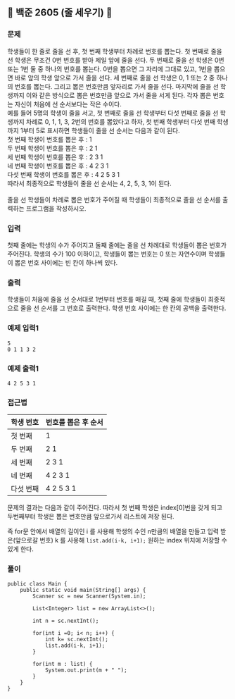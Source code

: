 ##  📖 백준 2605 (줄 세우기) 📖

### 문제
  <p>학생들이 한 줄로 줄을 선 후, 첫 번째 학생부터 차례로 번호를 뽑는다. 첫 번째로 줄을 선 학생은 무조건 0번 번호를 받아 제일 앞에 줄을 선다. 두 번째로 줄을 선 학생은 0번 또는 1번 둘 중 하나의 번호를 뽑는다. 0번을 뽑으면 그 자리에 그대로 있고, 1번을 뽑으면 바로 앞의 학생 앞으로 가서 줄을 선다. 세 번째로 줄을 선 학생은 0, 1 또는 2 중 하나의 번호를 뽑는다. 그리고 뽑은 번호만큼 앞자리로 가서 줄을 선다. 마지막에 줄을 선 학생까지 이와 같은 방식으로 뽑은 번호만큼 앞으로 가서 줄을 서게 된다. 각자 뽑은 번호는 자신이 처음에 선 순서보다는 작은 수이다.
<br>
예를 들어 5명의 학생이 줄을 서고, 첫 번째로 줄을 선 학생부터 다섯 번째로 줄을 선 학생까지 차례로 0, 1, 1, 3, 2번의 번호를 뽑았다고 하자, 첫 번째 학생부터 다섯 번째 학생까지 1부터 5로 표시하면 학생들이 줄을 선 순서는 다음과 같이 된다.
<br>
첫 번째 학생이 번호를 뽑은 후 : 1 <br>
두 번째 학생이 번호를 뽑은 후 : 2 1 <br>
세 번째 학생이 번호를 뽑은 후 : 2 3 1 <br>
네 번째 학생이 번호를 뽑은 후 : 4 2 3 1 <br>
다섯 번째 학생이 번호를 뽑은 후 : 4 2 5 3 1 <br>
따라서 최종적으로 학생들이 줄을 선 순서는 4, 2, 5, 3, 1이 된다. <br>
<br>
줄을 선 학생들이 차례로 뽑은 번호가 주어질 때 학생들이 최종적으로 줄을 선 순서를 출력하는 프로그램을 작성하시오.</p>

### 입력
<p>
  첫째 줄에는 학생의 수가 주어지고 둘째 줄에는 줄을 선 차례대로 학생들이 뽑은 번호가 주어진다. 학생의 수가 100 이하이고, 학생들이 뽑는 번호는 0 또는 자연수이며 학생들이 뽑은 번호 사이에는 빈 칸이 하나씩 있다.
</p>

### 출력
<p>
  학생들이 처음에 줄을 선 순서대로 1번부터 번호를 매길 때, 첫째 줄에 학생들이 최종적으로 줄을 선 순서를 그 번호로 출력한다. 학생 번호 사이에는 한 칸의 공백을 출력한다.
</p>

### 예제 입력1

```
5
0 1 1 3 2
```

### 예제 출력1

```
4 2 5 3 1
```

### 접근법
| 학생 번호 | 번호를 뽑은 후 순서                 |
|------------|--------------------------------------|
| 첫 번째    | 1                                    |
| 두 번째    | 2 1                                  |
| 세 번째    | 2 3 1                                |
| 네 번째    | 4 2 3 1                              |
| 다섯 번째  | 4 2 5 3 1                            |

문제의 결과는 다음과 같이 주어진다.
따라서 첫 번째 학생은 index[0]번을 갖게 되고
두번째부터 학생은 뽑은 번호만큼 앞으로가서 리스트에 저장 된다.

즉 for문 안에서 배열의 길이인 i 를 사용해 학생의 수인 n만큼의 배열을 만들고
입력 받은(앞으로갈 번호) k 를 사용해 `list.add(i-k, i+1);` 원하는 index 위치에 저장할 수 있게 한다.


### 풀이

```
public class Main {
	public static void main(String[] args) {
		Scanner sc = new Scanner(System.in);
		
		List<Integer> list = new ArrayList<>();
		
		int n = sc.nextInt();
		
		for(int i =0; i< n; i++) {
			int k= sc.nextInt();
			list.add(i-k, i+1);		
		}
		
		for(int m : list) {
			System.out.print(m + " ");
		}
	}
}
```
